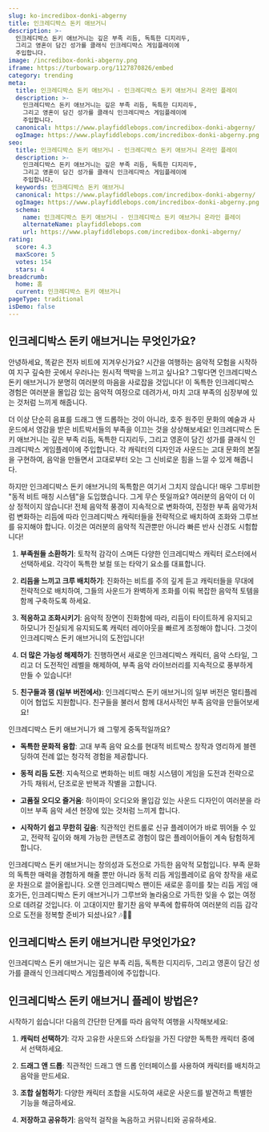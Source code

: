 ```yaml
---
slug: ko-incredibox-donki-abgerny
title: 인크레디박스 돈키 애브거니
description: >-
  인크레디박스 돈키 애브거니는 깊은 부족 리듬, 독특한 디지리두, 
  그리고 영혼이 담긴 성가를 클래식 인크레디박스 게임플레이에 
  주입합니다.
image: /incredibox-donki-abgerny.png
iframe: https://turbowarp.org/1127870826/embed
category: trending
meta:
  title: 인크레디박스 돈키 애브거니 - 인크레디박스 돈키 애브거니 온라인 플레이
  description: >-
    인크레디박스 돈키 애브거니는 깊은 부족 리듬, 독특한 디지리두, 
    그리고 영혼이 담긴 성가를 클래식 인크레디박스 게임플레이에 
    주입합니다.
  canonical: https://www.playfiddlebops.com/incredibox-donki-abgerny/
  ogImage: https://www.playfiddlebops.com/incredibox-donki-abgerny.png
seo:
  title: 인크레디박스 돈키 애브거니 - 인크레디박스 돈키 애브거니 온라인 플레이
  description: >-
    인크레디박스 돈키 애브거니는 깊은 부족 리듬, 독특한 디지리두, 
    그리고 영혼이 담긴 성가를 클래식 인크레디박스 게임플레이에 
    주입합니다.
  keywords: 인크레디박스 돈키 애브거니
  canonical: https://www.playfiddlebops.com/incredibox-donki-abgerny/
  ogImage: https://www.playfiddlebops.com/incredibox-donki-abgerny.png
  schema:
    name: 인크레디박스 돈키 애브거니 - 인크레디박스 돈키 애브거니 온라인 플레이
    alternateName: playfiddlebops.com
    url: https://www.playfiddlebops.com/incredibox-donki-abgerny/
rating:
  score: 4.3
  maxScore: 5
  votes: 154
  stars: 4
breadcrumb:
  home: 홈
  current: 인크레디박스 돈키 애브거니
pageType: traditional
isDemo: false
---
```


## 인크레디박스 돈키 애브거니는 무엇인가요?

안녕하세요, 똑같은 전자 비트에 지겨우신가요? 시간을 여행하는 음악적 모험을 시작하여 지구 깊숙한 곳에서 우러나는 원시적 맥박을 느끼고 싶나요? 그렇다면 인크레디박스 돈키 애브거니가 분명히 여러분의 마음을 사로잡을 것입니다! 이 독특한 인크레디박스 경험은 여러분을 몰입감 있는 음악적 여정으로 데려가서, 마치 고대 부족의 심장부에 있는 것처럼 느끼게 해줍니다.

더 이상 단순히 음표를 드래그 앤 드롭하는 것이 아니라, 호주 원주민 문화의 예술과 사운드에서 영감을 받은 비트박서들의 부족을 이끄는 것을 상상해보세요! 인크레디박스 돈키 애브거니는 깊은 부족 리듬, 독특한 디지리두, 그리고 영혼이 담긴 성가를 클래식 인크레디박스 게임플레이에 주입합니다. 각 캐릭터의 디자인과 사운드는 고대 문화의 본질을 구현하여, 음악을 만들면서 고대로부터 오는 그 신비로운 힘을 느낄 수 있게 해줍니다.

하지만 인크레디박스 돈키 애브거니의 독특함은 여기서 그치지 않습니다! 매우 그루비한 "동적 비트 매칭 시스템"을 도입했습니다. 그게 무슨 뜻일까요? 여러분의 음악이 더 이상 정적이지 않습니다! 전체 음악적 풍경이 지속적으로 변화하여, 진정한 부족 음악가처럼 변화하는 리듬에 따라 인크레디박스 캐릭터들을 전략적으로 배치하여 조화와 그루브를 유지해야 합니다. 이것은 여러분의 음악적 직관뿐만 아니라 빠른 반사 신경도 시험합니다!

1. **부족원들 소환하기**: 토착적 감각이 스며든 다양한 인크레디박스 캐릭터 로스터에서 선택하세요. 각각이 독특한 보컬 또는 타악기 요소를 대표합니다.

2. **리듬을 느끼고 크루 배치하기**: 진화하는 비트를 주의 깊게 듣고 캐릭터들을 무대에 전략적으로 배치하여, 그들의 사운드가 완벽하게 조화를 이뤄 복잡한 음악적 토템을 함께 구축하도록 하세요.

3. **적응하고 조화시키기**: 음악적 장면이 진화함에 따라, 리듬이 타이트하게 유지되고 하모니가 진실되게 유지되도록 캐릭터 레이아웃을 빠르게 조정해야 합니다. 그것이 인크레디박스 돈키 애브거니의 도전입니다!

4. **더 많은 가능성 해제하기**: 진행하면서 새로운 인크레디박스 캐릭터, 음악 스타일, 그리고 더 도전적인 레벨을 해제하여, 부족 음악 라이브러리를 지속적으로 풍부하게 만들 수 있습니다!

5. **친구들과 잼 (일부 버전에서)**: 인크레디박스 돈키 애브거니의 일부 버전은 멀티플레이어 협업도 지원합니다. 친구들을 불러서 함께 대서사적인 부족 음악을 만들어보세요!

인크레디박스 돈키 애브거니가 왜 그렇게 중독적일까요?

- **독특한 문화적 융합**: 고대 부족 음악 요소를 현대적 비트박스 창작과 영리하게 블렌딩하여 전례 없는 청각적 경험을 제공합니다.

- **동적 리듬 도전**: 지속적으로 변화하는 비트 매칭 시스템이 게임을 도전과 전략으로 가득 채워서, 단조로운 반복과 작별을 고합니다.

- **고품질 오디오 즐거움**: 하이파이 오디오와 몰입감 있는 사운드 디자인이 여러분을 라이브 부족 음악 세션 현장에 있는 것처럼 느끼게 합니다.

- **시작하기 쉽고 무한히 깊음**: 직관적인 컨트롤로 신규 플레이어가 바로 뛰어들 수 있고, 전략적 깊이와 해제 가능한 콘텐츠로 경험이 많은 플레이어들이 계속 탐험하게 합니다.

인크레디박스 돈키 애브거니는 창의성과 도전으로 가득한 음악적 모험입니다. 부족 문화의 독특한 매력을 경험하게 해줄 뿐만 아니라 동적 리듬 게임플레이로 음악 창작을 새로운 차원으로 끌어올립니다. 오랜 인크레디박스 팬이든 새로운 흥미를 찾는 리듬 게임 애호가든, 인크레디박스 돈키 애브거니가 그루브와 놀라움으로 가득한 잊을 수 없는 여정으로 데려갈 것입니다. 이 고대이지만 활기찬 음악 부족에 합류하여 여러분의 리듬 감각으로 도전을 정복할 준비가 되셨나요? 🎶🎤🎼

## 인크레디박스 돈키 애브거니란 무엇인가요?

인크레디박스 돈키 애브거니는 깊은 부족 리듬, 독특한 디지리두, 그리고 영혼이 담긴 성가를 클래식 인크레디박스 게임플레이에 주입합니다.

## 인크레디박스 돈키 애브거니 플레이 방법은?

시작하기 쉽습니다! 다음의 간단한 단계를 따라 음악적 여행을 시작해보세요:

1. **캐릭터 선택하기**: 각자 고유한 사운드와 스타일을 가진 다양한 독특한 캐릭터 중에서 선택하세요.

2. **드래그 앤 드롭**: 직관적인 드래그 앤 드롭 인터페이스를 사용하여 캐릭터를 배치하고 음악을 만드세요.

3. **조합 실험하기**: 다양한 캐릭터 조합을 시도하여 새로운 사운드를 발견하고 특별한 기능을 해금하세요.

4. **저장하고 공유하기**: 음악적 걸작을 녹음하고 커뮤니티와 공유하세요.